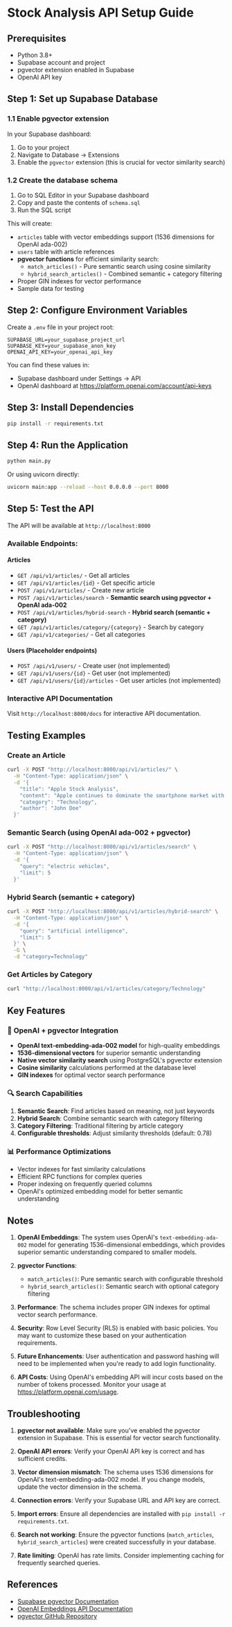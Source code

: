 # Stock Analysis API Setup Guide

## Prerequisites
- Python 3.8+
- Supabase account and project
- pgvector extension enabled in Supabase
- OpenAI API key

## Step 1: Set up Supabase Database

### 1.1 Enable pgvector extension
In your Supabase dashboard:
1. Go to your project
2. Navigate to Database → Extensions
3. Enable the `pgvector` extension (this is crucial for vector similarity search)

### 1.2 Create the database schema
1. Go to SQL Editor in your Supabase dashboard
2. Copy and paste the contents of `schema.sql`
3. Run the SQL script

This will create:
- `articles` table with vector embeddings support (1536 dimensions for OpenAI ada-002)
- `users` table with article references
- **pgvector functions** for efficient similarity search:
  - `match_articles()` - Pure semantic search using cosine similarity
  - `hybrid_search_articles()` - Combined semantic + category filtering
- Proper GIN indexes for vector performance
- Sample data for testing

## Step 2: Configure Environment Variables

Create a `.env` file in your project root:

```env
SUPABASE_URL=your_supabase_project_url
SUPABASE_KEY=your_supabase_anon_key
OPENAI_API_KEY=your_openai_api_key
```

You can find these values in:
- Supabase dashboard under Settings → API
- OpenAI dashboard at https://platform.openai.com/account/api-keys

## Step 3: Install Dependencies

```bash
pip install -r requirements.txt
```

## Step 4: Run the Application

```bash
python main.py
```

Or using uvicorn directly:

```bash
uvicorn main:app --reload --host 0.0.0.0 --port 8000
```

## Step 5: Test the API

The API will be available at `http://localhost:8000`

### Available Endpoints:

#### Articles
- `GET /api/v1/articles/` - Get all articles
- `GET /api/v1/articles/{id}` - Get specific article
- `POST /api/v1/articles/` - Create new article
- `POST /api/v1/articles/search` - **Semantic search using pgvector + OpenAI ada-002**
- `POST /api/v1/articles/hybrid-search` - **Hybrid search (semantic + category)**
- `GET /api/v1/articles/category/{category}` - Search by category
- `GET /api/v1/categories/` - Get all categories

#### Users (Placeholder endpoints)
- `POST /api/v1/users/` - Create user (not implemented)
- `GET /api/v1/users/{id}` - Get user (not implemented)
- `GET /api/v1/users/{id}/articles` - Get user articles (not implemented)

### Interactive API Documentation
Visit `http://localhost:8000/docs` for interactive API documentation.

## Testing Examples

### Create an Article
```bash
curl -X POST "http://localhost:8000/api/v1/articles/" \
  -H "Content-Type: application/json" \
  -d '{
    "title": "Apple Stock Analysis",
    "content": "Apple continues to dominate the smartphone market with strong iPhone sales and growing services revenue.",
    "category": "Technology",
    "author": "John Doe"
  }'
```

### Semantic Search (using OpenAI ada-002 + pgvector)
```bash
curl -X POST "http://localhost:8000/api/v1/articles/search" \
  -H "Content-Type: application/json" \
  -d '{
    "query": "electric vehicles",
    "limit": 5
  }'
```

### Hybrid Search (semantic + category)
```bash
curl -X POST "http://localhost:8000/api/v1/articles/hybrid-search" \
  -H "Content-Type: application/json" \
  -d '{
    "query": "artificial intelligence",
    "limit": 5
  }' \
  -G \
  -d "category=Technology"
```

### Get Articles by Category
```bash
curl "http://localhost:8000/api/v1/articles/category/Technology"
```

## Key Features

### 🚀 **OpenAI + pgvector Integration**
- **OpenAI text-embedding-ada-002 model** for high-quality embeddings
- **1536-dimensional vectors** for superior semantic understanding
- **Native vector similarity search** using PostgreSQL's pgvector extension
- **Cosine similarity** calculations performed at the database level
- **GIN indexes** for optimal vector search performance

### 🔍 **Search Capabilities**
1. **Semantic Search**: Find articles based on meaning, not just keywords
2. **Hybrid Search**: Combine semantic search with category filtering
3. **Category Filtering**: Traditional filtering by article category
4. **Configurable thresholds**: Adjust similarity thresholds (default: 0.78)

### 📊 **Performance Optimizations**
- Vector indexes for fast similarity calculations
- Efficient RPC functions for complex queries
- Proper indexing on frequently queried columns
- OpenAI's optimized embedding model for better semantic understanding

## Notes

1. **OpenAI Embeddings**: The system uses OpenAI's `text-embedding-ada-002` model for generating 1536-dimensional embeddings, which provides superior semantic understanding compared to smaller models.

2. **pgvector Functions**: 
   - `match_articles()`: Pure semantic search with configurable threshold
   - `hybrid_search_articles()`: Semantic search with optional category filtering

3. **Performance**: The schema includes proper GIN indexes for optimal vector search performance.

4. **Security**: Row Level Security (RLS) is enabled with basic policies. You may want to customize these based on your authentication requirements.

5. **Future Enhancements**: User authentication and password hashing will need to be implemented when you're ready to add login functionality.

6. **API Costs**: Using OpenAI's embedding API will incur costs based on the number of tokens processed. Monitor your usage at https://platform.openai.com/usage.

## Troubleshooting

1. **pgvector not available**: Make sure you've enabled the pgvector extension in Supabase. This is essential for vector search functionality.

2. **OpenAI API errors**: Verify your OpenAI API key is correct and has sufficient credits.

3. **Vector dimension mismatch**: The schema uses 1536 dimensions for OpenAI's text-embedding-ada-002 model. If you change models, update the vector dimension in the schema.

4. **Connection errors**: Verify your Supabase URL and API key are correct.

5. **Import errors**: Ensure all dependencies are installed with `pip install -r requirements.txt`.

6. **Search not working**: Ensure the pgvector functions (`match_articles`, `hybrid_search_articles`) were created successfully in your database.

7. **Rate limiting**: OpenAI has rate limits. Consider implementing caching for frequently searched queries.

## References

- [Supabase pgvector Documentation](https://supabase.com/docs/guides/ai/examples/nextjs-vector-search)
- [OpenAI Embeddings API Documentation](https://platform.openai.com/docs/guides/embeddings)
- [pgvector GitHub Repository](https://github.com/pgvector/pgvector) 